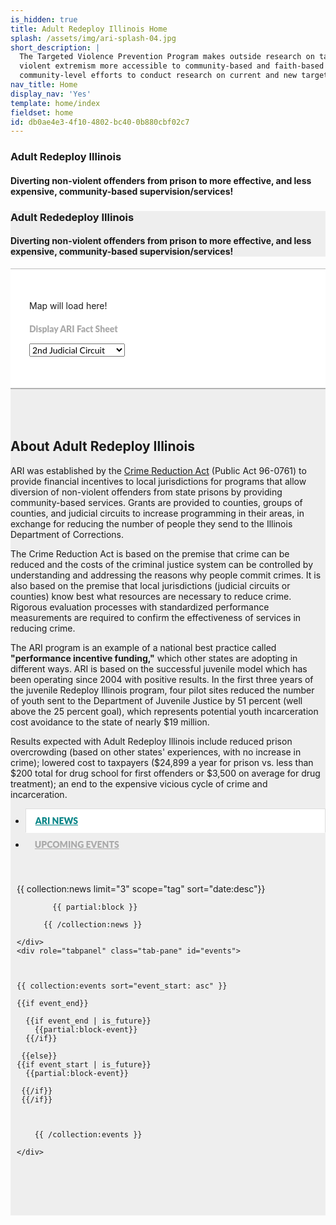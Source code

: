```yaml
---
is_hidden: true
title: Adult Redeploy Illinois Home
splash: /assets/img/ari-splash-04.jpg
short_description: |
  The Targeted Violence Prevention Program makes outside research on targeted violence prevention and countering
  violent extremism more accessible to community-based and faith-based organizations. TVPP can also partner with
  community-level efforts to conduct research on current and new targeted violence prevention programs.
nav_title: Home
display_nav: 'Yes'
template: home/index
fieldset: home
id: db0ae4e3-4f10-4802-bc40-0b880cbf02c7
---
```

<style>
  .bootstrap-select {
    font-family: 'Lato', sans-serif;
    font-weight: 900 !important;
    font-size: 18px !important;
}
.bootstrap-select.btn-group .dropdown-menu {
    font-size: 14px;
    font-family: 'Lato', sans-serif;
    font-weight: 700 !important;
}
.factsheet {display: none}

.nav>li {
    font-family: 'Lato', sans-serif;
    font-weight: 900;
    text-transform: uppercase;
}
.nav>li>a {
    position: relative;
    display: block;
    padding: 10px 15px;
    color: #aaa;
}

.nav-tabs>li.active>a, .nav-tabs>li.active>a:focus, .nav-tabs>li.active>a:hover {
    color: #068587;
    cursor: default;
    background-color: #fff;
    border: 1px solid #ddd;
    border-bottom-color: transparent;
}

.tab-pane {padding: 30px 10px 30px 10px}

.tab-panel {padding-right: 25px}



</style>

<!-- Splash image -->
<div class="homeHero hidden-sm hidden-xs" {{if get:splash}}style="background-image: url('/assets/img/ari-splash-0{{get:splash}}.jpg');"{{else}}style="background-image: url({{splash}});"{{/if}}>
  <div class="homeHeader">
    <h3> Adult Redeploy Illinois</h3>
    <h4> Diverting non-violent offenders from prison to more effective, and less expensive,
community-based supervision/services!</h4>
  </div>
</div>

<div style="background: #eee" class="homeHero mobile hidden-md hidden-lg">
  <div class="text-center">
    <h3> Adult Rededeploy Illinois</h3>
    <h4> Diverting non-violent offenders from prison to more effective, and less expensive,
community-based supervision/services!</h4>
  </div>
</div> 

<!-- hoverBoxes -->
<!-- <div class="container-fluid fullscreen hidden-xs hidden-sm">

<div class="row is-flex">

  <div class="col-sm-12 col-md-4 col-lg-4 hoverBox">
        <a href="/our-approach">
          <div class="service-inner">
            <h6 class="entry-title">Key Components</h6>
            <ul style="text-align: left">
    <li>Assessment of risk, needs and assets</li>
    <li>Evidence-based and promising practices</li>
    <li>Performance measurement and evaluation</li>
    <li>Annual report to Governor and General Assembly</li>
</ul>
          </div>
        </a>
      </div>
      <div class="col-sm-12 col-md-4 col-lg-4 hoverBox">
        <a href="/research">
          <div class="service-inner">

  <h6 class="entry-title">Local Programs</h6>
            <ul style="text-align: left">
    <li>27 Problem-solving courts
        <ul>
            <li>22 Drug courts</li>
            <li>5 Mental health courts (2 with veteran treatment track)</li>
        </ul>
    </li>
    <li>12 Intensive supervision probation with services programs (1 HOPE probation)</li>
</ul>
          </div>
        </a>
      </div>
      <div class="col-sm-12 col-md-4 col-lg-4 hoverBox">
        <a href="/resources">
          <div class="service-inner">

   <h6 class="entry-title">Results</h6>
            <ul style="text-align: left">
    <li>Reduced prison over-crowding</li>
    <li>Lower costs to taxpayers</li>
    <li>End to the expensive and vicious cycle of crime and incarceration</li>
</ul>
          </div>
        </a>
      </div>
    
  
</div>
</div>  -->


<!-- About / Map -->

<!-- <div class="container" style="background: #fff; padding-top: 50px; padding-bottom: 50px">

  <div class="row is-flex welcome-photo">
    
 
  <div class="col-md-5">

      <div>
      <img src="/assets/img/ARI2017map.png" style="" width="400" alt="Adult Redeploy Illinois SFY2017 Sites" class="img-responsive">
      </div>

      





      
     
    </div>


  <div class="col-md-7">
  <div class="text-center" >
      <div style="color: #aaa; font-family: 'Lato', sans-serif; font-weight: 900; margin-bottom: 15px;">Display ARI Fact Sheet</div>



      <select class="selectpicker" style="font-size: 14px; font-family: 'Lato', sans-serif !important" title="Choose one of the following...">
  <optgroup label="Adult Redeploy Illinois Sites" style="font-family: 'Lato', sans-serif !important;">
  {{ collection:sites }}
   <option value="{{url}}"><a href="{{url}}">{{title}}</a></option>
{{ /collection:sites }}
    
    
  </optgroup>
  
</select>

</div>
<div class="local-program-description well" style="margin-top: 60px; font-family: 'Lato' ,sans-serif">
<p>As of June 2017, Adult Redeploy Illinois has <strong>20 local sites</strong> operating <strong>39 diversion programs</strong> serving <strong>39 counties</strong>. </p><p>Additionally, ARI funds planning in areas covering <strong>10 additional counties</strong>.</p>

</div>
  <div class="factsheet panel panel-default" style="margin-top: 40px; font-size: 16px;">
  <div class="panel-heading">
    <h3 class="panel-title" style="text-transform: uppercase">Site Description</h3>
  </div>
  <div class="panel-body">
    
<div class="text-center">Loading ...</div>


  </div>
</div>
</div>


  </div>

</div> -->




 <section>
  <div style="background: #fff; border-top: 1px solid #bbb;border-bottom: 1px solid #bbb;">
        <div class="container-fluid" style="padding: 50px 30px 50px 30px">
            <div class="row">
                <div class="col-md-6 hidden-xs hidden-sm">
                    <div id="chart-container">Map will load here!</div>
                </div>
                <div class="col-md-6">
                    <div class="text-center">
                        <div style="color: #aaa; font-family: 'Lato', sans-serif; font-weight: 900; margin-bottom: 15px; margin-top: 20px;">Display ARI Fact Sheet</div>
<select class="selectpicker" style="font-size: 14px; font-family: 'Lato', sans-serif !important" title="Choose one of the following...">
                        <optgroup label="Adult Redeploy Illinois Sites" style="font-family: 'Lato', sans-serif !important;">
                        
<option value="2nd Judicial Circuit">2nd Judicial Circuit</option>
                        <option value="Boone County">Boone County</option>
                        <option value="Cook County">Cook County</option>
                        <option value="DuPage County">DuPage County</option>
                            
                          
  </optgroup>
                        
</select>
      </div>



  <div class="panel panel-default factsheet" style="margin-top: 30px">
                        <div class="panel-heading">
                            <div class="panel-title" style="font-weight: 900; text-transform: uppercase"></div>
                        </div>
                        <div class="panel-body">
                            <div class="panel-text"></div>
                        </div>
                    </div>



  </div>
            </div>
        </div>
    </div>

  </section>





<section style="background: #eee; border-top: 1px solid #aaa;">
<div class="container-fluid" style=" padding-top: 50px; padding-bottom: 50px">
 <div class="row is-flex">
 <div class="col-md-5">
 <h1 class="h3" style=" ">About Adult Redeploy Illinois</h1>
            <p>ARI was established by the <a href="http://www.ilga.gov/legislation/publicacts/fulltext.asp?Name=096-0761">Crime Reduction Act</a> (Public Act 96-0761) to provide financial incentives to local jurisdictions for programs that allow diversion of non-violent offenders from state prisons by providing community-based services. Grants are provided to counties, groups of counties, and judicial circuits to increase programming in their areas, in exchange for reducing the number of people they send to the Illinois Department of Corrections.</p>

<p>The Crime Reduction Act is based on the premise that crime can be reduced and the costs of the criminal justice system can be controlled by understanding and addressing the reasons why people commit crimes. It is also based on the premise that local jurisdictions (judicial circuits or counties) know best what resources are necessary to reduce crime. Rigorous evaluation processes with standardized performance measurements are required to confirm the effectiveness of services in reducing crime. </p>

<p>The ARI program is an example of a national best practice called <strong>"performance incentive funding,"</strong> which other states are adopting in different ways. ARI is based on the successful juvenile model which has been operating since 2004 with positive results. In the first three years of the juvenile Redeploy Illinois program, four pilot sites reduced the number of youth sent to the Department of Juvenile Justice by 51 percent (well above the 25 percent goal), which represents potential youth incarceration cost avoidance to the state of nearly $19 million. </p>

<p>Results expected with Adult Redeploy Illinois include reduced prison overcrowding (based on other states' experiences, with no increase in crime); lowered cost to taxpayers ($24,899 a year for prison vs. less than $200 total for drug school for first offenders or $3,500 on average for drug treatment); an end to the expensive vicious cycle of crime and incarceration. </p>



</div>


<div class="col-md-7">

<div>

  <!-- Nav tabs -->
  <ul class="nav nav-tabs" role="tablist" >
    <li role="presentation" class="active"><a href="#news" aria-controls="news" role="tab" data-toggle="tab">ARI News</a></li>
    <li role="presentation"><a href="#events" aria-controls="events" role="tab" data-toggle="tab">Upcoming Events</a></li>
    
  </ul>

  <!-- Tab panes -->
  <div class="tab-content" >
    <div role="tabpanel" class="tab-pane active" id="news">
    
      
  



  <article class="list">
          {{ collection:news limit="3" scope="tag" sort="date:desc"}} 
          
            {{ partial:block }}
          
          {{ /collection:news }}
   </article>



    
    
    </div>
    <div role="tabpanel" class="tab-pane" id="events">
    

    
    {{ collection:events sort="event_start: asc" }}

    {{if event_end}}

      {{if event_end | is_future}}
        {{partial:block-event}}
      {{/if}}

     {{else}}
    {{if event_start | is_future}}
      {{partial:block-event}}

     {{/if}}
     {{/if}}

  
          
        {{ /collection:events }}
    
    </div>

  </div>

</div>


</div>



  </div>
  </div>

  </section>

 

  






